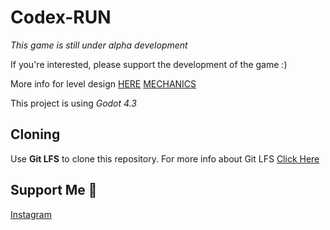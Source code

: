 # Codex-RUN

*This game is still under alpha development*

If you're interested, please support the development of the game :)

More info for level design [HERE][level_design_doc]
[MECHANICS][mechanic_doc]

This project is using *Godot 4.3*

## Cloning

Use **Git LFS** to clone this repository. For more info about Git LFS [Click Here][lfs_link]

## Support Me 💟
[Instagram][ig_link]

[level_design_doc]: LEVEL_DESIGN_DOC.md
[mechanic_doc]: MECHANICS.md
[ig_link]: https://www.instagram.com/reymo_je_xefron/
[lfs_link]: https://git-lfs.com/